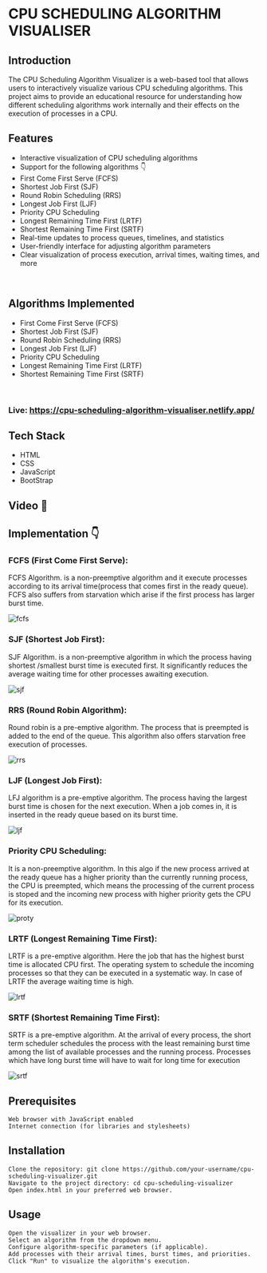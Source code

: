 
# CPU SCHEDULING ALGORITHM VISUALISER

## Introduction <br>

The CPU Scheduling Algorithm Visualizer is a web-based tool that allows users to interactively visualize various CPU scheduling algorithms. This project aims to provide an educational resource for understanding how different scheduling algorithms work internally and their effects on the execution of processes in a CPU. <br>

## Features <br>
- Interactive visualization of CPU scheduling algorithms
- Support for the following algorithms 👇
- First Come First Serve (FCFS)
- Shortest Job First (SJF)
- Round Robin Scheduling (RRS)
- Longest Job First (LJF)
- Priority CPU Scheduling
- Longest Remaining Time First (LRTF)
- Shortest Remaining Time First (SRTF)
- Real-time updates to process queues, timelines, and statistics
- User-friendly interface for adjusting algorithm parameters
- Clear visualization of process execution, arrival times, waiting times, and more
<br>

## Algorithms Implemented
- First Come First Serve (FCFS)
- Shortest Job First (SJF)
- Round Robin Scheduling (RRS)
- Longest Job First (LJF)
- Priority CPU Scheduling
- Longest Remaining Time First (LRTF)
- Shortest Remaining Time First (SRTF)

<br>

### Live: https://cpu-scheduling-algorithm-visualiser.netlify.app/ 

## Tech Stack
- HTML
- CSS
- JavaScript
- BootStrap

## Video 🎥 <br>


## Implementation 👇


### FCFS (First Come First Serve):  <br>
FCFS Algorithm. is a non-preemptive algorithm and it execute processes according to its arrival time(process that comes first in the ready queue). FCFS also suffers from starvation which arise if the first process has larger burst time. <br>

![fcfs](https://github.com/PrinceSinghhub/CPU-SCHEDULING-ALGORITHM-VISUALISER/assets/71000042/3dedd47e-c940-4ac7-bb34-19cc0d528655)


### SJF (Shortest Job First):   <br>
SJF Algorithm. is a non-preemptive algorithm in which the process having shortest /smallest burst time is executed first. It significantly reduces the average waiting time for other processes awaiting execution. <br>


![sjf](https://github.com/PrinceSinghhub/CPU-SCHEDULING-ALGORITHM-VISUALISER/assets/71000042/eef6c64c-a190-4528-8ab0-99d4187dc55e)


### RRS (Round Robin Algorithm):  <br>
Round robin is a pre-emptive algorithm. The process that is preempted is added to the end of the queue. This algorithm also offers starvation free execution of processes.  <br>

![rrs](https://github.com/PrinceSinghhub/CPU-SCHEDULING-ALGORITHM-VISUALISER/assets/71000042/18792508-5482-4200-a5fd-e99da6850ef1)


### LJF (Longest Job First):  <br> 
LFJ algorithm is a pre-emptive algorithm. The process having the largest burst time is chosen for the next execution. When a job comes in, it is inserted in the ready queue based on its burst time. <br>

![ljf](https://github.com/PrinceSinghhub/CPU-SCHEDULING-ALGORITHM-VISUALISER/assets/71000042/b1dd5d75-623a-4829-9c1c-dd1924191fb8)


### Priority CPU Scheduling:  <br>
It is a non-preemptive algorithm. In this algo if the new process arrived at the ready queue has a higher priority than the currently running process, the CPU is preempted, which means the processing of the current process is stoped and the incoming new process with higher priority gets the CPU for its execution.  <br>

![proty](https://github.com/PrinceSinghhub/CPU-SCHEDULING-ALGORITHM-VISUALISER/assets/71000042/b097b7f0-37a3-4232-afe0-10b4e19e3191)


### LRTF (Longest Remaining Time First):   <br>
LRTF is a pre-emptive algorithm. Here the job that has the highest burst time is allocated CPU first. The operating system to schedule the incoming processes so that they can be executed in a systematic way. In case of LRTF the average waiting time is high.  <br>

![lrtf](https://github.com/PrinceSinghhub/CPU-SCHEDULING-ALGORITHM-VISUALISER/assets/71000042/d6ba43d7-c175-4254-9641-6b468e65d92b)



### SRTF (Shortest Remaining Time First):  <br>
SRTF is a pre-emptive algorithm. At the arrival of every process, the short term scheduler schedules the process with the least remaining burst time among the list of available processes and the running process. Processes which have long burst time will have to wait for long time for execution  <br>

![srtf](https://github.com/PrinceSinghhub/CPU-SCHEDULING-ALGORITHM-VISUALISER/assets/71000042/c0506b2d-c5e6-4506-826b-1210d567d7ea)

## Prerequisites

    Web browser with JavaScript enabled
    Internet connection (for libraries and stylesheets)

## Installation

    Clone the repository: git clone https://github.com/your-username/cpu-scheduling-visualizer.git
    Navigate to the project directory: cd cpu-scheduling-visualizer
    Open index.html in your preferred web browser.

## Usage

    Open the visualizer in your web browser.
    Select an algorithm from the dropdown menu.
    Configure algorithm-specific parameters (if applicable).
    Add processes with their arrival times, burst times, and priorities.
    Click "Run" to visualize the algorithm's execution.
